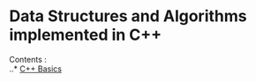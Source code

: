# Data Structures and Algorithms implemented in C++
Contents :\
..* [C++ Basics](https://github.com/niranjan-85/Data-structures/tree/master/C%2B%2B/Basics)
